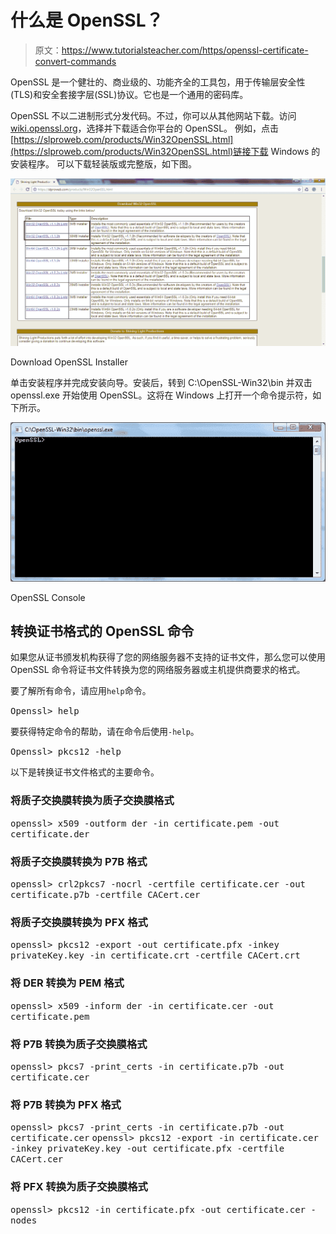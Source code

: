 # 什么是 OpenSSL？

> 原文：<https://www.tutorialsteacher.com/https/openssl-certificate-convert-commands>

OpenSSL 是一个健壮的、商业级的、功能齐全的工具包，用于传输层安全性(TLS)和安全套接字层(SSL)协议。它也是一个通用的密码库。

OpenSSL 不以二进制形式分发代码。不过，你可以从其他网站下载。访问[wiki.openssl.org](https://wiki.openssl.org/index.php/Binaries)，选择并下载适合你平台的 OpenSSL。 例如，点击[https://slproweb.com/products/Win32OpenSSL.html](https://slproweb.com/products/Win32OpenSSL.html)链接下载 Windows 的安装程序。 可以下载轻装版或完整版，如下图。

[![](img/0c3e3b18519391a0368af8a8c21f2c34.png)](../../Content/images/https/download-openssl.png)

Download OpenSSL Installer



单击安装程序并完成安装向导。安装后，转到 C:\OpenSSL-Win32\bin 并双击 openssl.exe 开始使用 OpenSSL。这将在 Windows 上打开一个命令提示符，如下所示。

[![](img/d30356bc9cb23caf3cdddad7cd280e33.png)](../../Content/images/https/openssl-windows.png) 

OpenSSL Console



## 转换证书格式的 OpenSSL 命令

如果您从证书颁发机构获得了您的网络服务器不支持的证书文件，那么您可以使用 OpenSSL 命令将证书文件转换为您的网络服务器或主机提供商要求的格式。

要了解所有命令，请应用`help`命令。

<samp>Openssl> help</samp>

要获得特定命令的帮助，请在命令后使用`-help`。

<samp>Openssl> pkcs12 -help</samp>

以下是转换证书文件格式的主要命令。

### 将质子交换膜转换为质子交换膜格式

<samp>openssl> x509 -outform der -in certificate.pem -out certificate.der</samp>

### 将质子交换膜转换为 P7B 格式

<samp>openssl> crl2pkcs7 -nocrl -certfile certificate.cer -out certificate.p7b -certfile CACert.cer</samp>

### 将质子交换膜转换为 PFX 格式

<samp>openssl> pkcs12 -export -out certificate.pfx -inkey privateKey.key -in certificate.crt -certfile CACert.crt</samp>

### 将 DER 转换为 PEM 格式

<samp>openssl> x509 -inform der -in certificate.cer -out certificate.pem</samp>

### 将 P7B 转换为质子交换膜格式

<samp>openssl> pkcs7 -print_certs -in certificate.p7b -out certificate.cer</samp>

### 将 P7B 转换为 PFX 格式

<samp>openssl> pkcs7 -print_certs -in certificate.p7b -out certificate.cer</samp> <samp>openssl> pkcs12 -export -in certificate.cer -inkey privateKey.key -out certificate.pfx -certfile CACert.cer</samp>

### 将 PFX 转换为质子交换膜格式

<samp>openssl> pkcs12 -in certificate.pfx -out certificate.cer -nodes</samp>